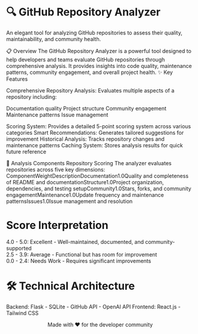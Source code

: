# 🔍 GitHub Repository Analyzer

An elegant tool for analyzing GitHub repositories to assess their quality, maintainability, and community health.

📋 Overview
The GitHub Repository Analyzer is a powerful tool designed to help developers and teams evaluate GitHub repositories through comprehensive analysis. It provides insights into code quality, maintenance patterns, community engagement, and overall project health.
✨ Key Features

Comprehensive Repository Analysis: Evaluates multiple aspects of a repository including:

Documentation quality
Project structure
Community engagement
Maintenance patterns
Issue management


Scoring System: Provides a detailed 5-point scoring system across various categories
Smart Recommendations: Generates tailored suggestions for improvement
Historical Analysis: Tracks repository changes and maintenance patterns
Caching System: Stores analysis results for quick future reference

🔬 Analysis Components
Repository Scoring
The analyzer evaluates repositories across five key dimensions:
ComponentWeightDescriptionDocumentation1.0Quality and completeness of README and documentationStructure1.0Project organization, dependencies, and testing setupCommunity1.0Stars, forks, and community engagementMaintenance1.0Update frequency and maintenance patternsIssues1.0Issue management and resolution

# Score Interpretation

4.0 - 5.0: Excellent - Well-maintained, documented, and community-supported  
2.5 - 3.9: Average - Functional but has room for improvement  
0.0 - 2.4: Needs Work - Requires significant improvements

# 🛠 Technical Architecture
Backend:   Flask - SQLite - GitHub API - OpenAI API
Frontend:  React.js - Tailwind CSS 


<p align="center">Made with ❤️ for the developer community</p>
